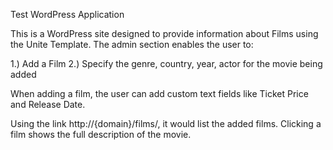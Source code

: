 Test WordPress Application

This is a WordPress site designed to provide information about Films using the Unite Template. The admin section enables the user to:

1.) Add a Film
2.) Specify the genre, country, year, actor for the movie being added

When adding a film, the user can add custom text fields like Ticket Price and Release Date.


Using the link http://{domain}/films/, it would list the added films.
Clicking a film shows the full description of the movie.  

